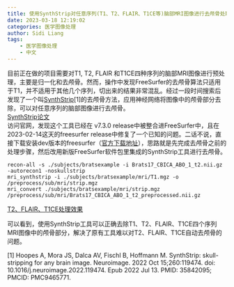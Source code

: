 ```yaml
---
title: 使用SynthStrip对任意序列(T1、T2、FLAIR、T1CE等)脑部MRI图像进行去颅骨处理
date: 2023-03-18 12:19:02
categories: 医学图像处理
author: Sidi Liang
tags:    
    - 医学图像处理
    - 中文
---
```


目前正在做的项目需要对T1, T2, FLAIR 和T1CE四种序列的脑部MRI图像进行预处理，主要是归一化和去颅骨。然而，操作中发现FreeSurfer的去颅骨算法只适用于T1，并不适用于其他几个序列，切出来的结果非常混乱。经过一段时间搜索后发现了一个叫[SynthStrip](https://pubmed.ncbi.nlm.nih.gov/35842095/)[1]的去颅骨方法，应用神经网络将图像中的颅骨部分去除，可以对任意序列的脑部图像进行去颅骨。  
[SynthStrip论文](img1.png)  
访问官网，发现这个工具已经在 v7.3.0 release中被整合进FreeSurfer中，且在2023-02-14这天的freesurfer release中修复了一个已知的问题。二话不说，直接下载安装dev版本的freesurfer（[官方下载地址](https://surfer.nmr.mgh.harvard.edu/pub/dist/freesurfer/dev/)），思路就是先完成去颅骨之前的处理步骤，然后改用新版FreeSurfer软件包里集成的SynthStrip工具进行去颅骨。
```
recon-all -s ./subjects/bratsexample -i Brats17_CBICA_ABO_1_t2.nii.gz -autorecon1 -noskullstrip
mri_synthstrip -i ./subjects/bratsexample/mri/T1.mgz -o /preprocess/sub/mri/strip.mgz
mri_convert ./subjects/bratsexample/mri/strip.mgz /preprocess/sub/mri/Brats17_CBICA_ABO_1_t2_preprocessed.nii.gz
```
[T2、FLAIR、T1CE处理效果](img2.png)  

可以看到，使用SynthStrip工具可以正确去除T1、T2、FLAIR、T1CE四个序列MRI图像中的颅骨部分，解决了原有工具难以对T2、FLAIR、T1CE自动去颅骨的问题。  


[1] Hoopes A, Mora JS, Dalca AV, Fischl B, Hoffmann M. SynthStrip: skull-stripping for any brain image. Neuroimage. 2022 Oct 15;260:119474. doi: 10.1016/j.neuroimage.2022.119474. Epub 2022 Jul 13. PMID: 35842095; PMCID: PMC9465771.

